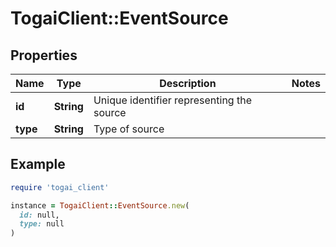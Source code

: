 # TogaiClient::EventSource

## Properties

| Name | Type | Description | Notes |
| ---- | ---- | ----------- | ----- |
| **id** | **String** | Unique identifier representing the source |  |
| **type** | **String** | Type of source |  |

## Example

```ruby
require 'togai_client'

instance = TogaiClient::EventSource.new(
  id: null,
  type: null
)
```

